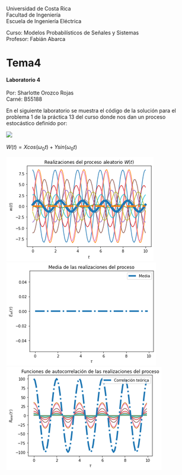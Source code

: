 Universidad de Costa Rica  
Facultad de Ingeniería  
Escuela de Ingeniería Eléctrica  

Curso: Modelos Probabilísticos de Señales y Sistemas  
Profesor: Fabián Abarca  

# Tema4 
#### Laboratorio 4 ####


Por: Sharlotte Orozco Rojas  
Carné: B55188  


En el siguiente laboratorio se muestra el código de la solución para el problema 1 de la práctica 13 del curso
donde nos dan un proceso estocástico definido por:  

<img src="https://latex.codecogs.com/svg.latex?W(t)=Xcos(\omega_0t)+Ysin(\omega_0t)"/>  

$W(t) = Xcos(\omega_0t) + Ysin(\omega_0t)$  


![GitHub ProcesoAleatorio](/ProcesoAleatorio.png)
![GitHub Media](/Media.png)
![GitHub Autocorrelacion](/Autocorrelación.png)
